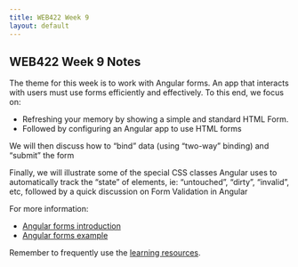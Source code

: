 ```yaml
---
title: WEB422 Week 9
layout: default
---
```


## WEB422 Week 9 Notes

The theme for this week is to work with Angular forms. An app that interacts with users must use forms efficiently and effectively.  To this end, we focus on:

* Refreshing your memory by showing a simple and standard HTML Form.
* Followed by configuring an Angular app to use HTML forms

We will then discuss how to “bind”  data (using “two-way” binding) and “submit” the form

Finally, we will illustrate some of the special CSS classes Angular uses to automatically track the “state” of elements, ie: “untouched”, “dirty”, “invalid”, etc, followed by a quick discussion on Form Validation in Angular

For more information:

* [Angular forms introduction](angular-forms-intro)
* [Angular forms example](angular-forms-example)

Remember to frequently use the [learning resources](/web422/resources).
